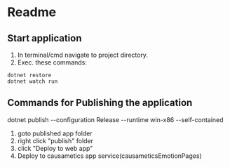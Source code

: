 # Readme

## Start application

 1. In terminal/cmd navigate to project directory.
 2. Exec. these commands:
 ````
 dotnet restore
 dotnet watch run
 ````

## Commands for Publishing the application

dotnet publish --configuration Release --runtime win-x86 --self-contained
 1. goto published app folder
 2. right click "publish" folder 
 3. click "Deploy to web app"
 4. Deploy to causametics app service(causameticsEmotionPages)